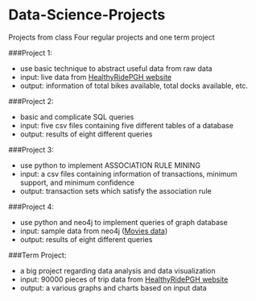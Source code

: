 # Data-Science-Projects
Projects from class
Four regular projects and one term project

###Project 1:
  - use basic technique to abstract useful data from raw data
  - input: live data from [HealthyRidePGH website](https://healthyridepgh.com/)
  - output: information of total bikes available, total docks available, etc.

###Project 2:
  - basic and complicate SQL queries
  - input: five csv files containing five different tables of a database
  - output: results of eight different queries
  
###Project 3:
  - use python to implement ASSOCIATION RULE MINING
  - input: a csv files containing information of transactions, minimum support, and minimum confidence
  - output: transaction sets which satisfy the association rule
  
###Project 4:
  - use python and neo4j to implement queries of graph database
  - input: sample data from neo4j ([Movies data](https://neo4j.com/developer/example-data/))
  - output: results of eight different queries
  
###Term Project:
  - a big project regarding data analysis and data visualization
  - input: 90000 pieces of trip data from [HealthyRidePGH website](https://healthyridepgh.com/)
  - output: a various graphs and charts based on input data

